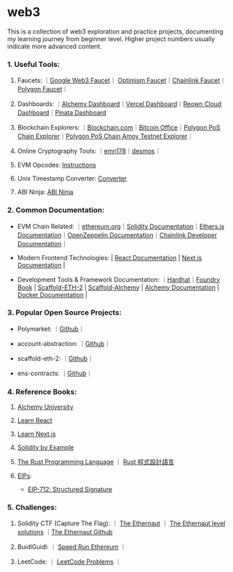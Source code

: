# web3
This is a collection of web3 exploration and practice projects, documenting my learning journey from beginner level. Higher project numbers usually indicate more advanced content.

### 1. Useful Tools:

1. Faucets: ｜[Google Web3 Faucet](https://cloud.google.com/application/web3/faucet)｜ [Optimism Faucet](https://console.optimism.io/faucet)｜[Chainlink Faucet](https://faucets.chain.link/)｜[Polygon Faucet](https://faucet.polygon.technology/)｜

2. Dashboards: ｜[Alchemy Dashboard](https://dashboard.alchemy.com/?a=)｜[Vercel Dashboard](https://vercel.com/)｜[Reown Cloud Dashboard](https://cloud.reown.com/)｜[Pinata Dashboard](https://app.pinata.cloud/ipfs/files)

3. Blockchain Explorers: ｜[Blockchain.com](https://www.blockchain.com/explorer)｜[Bitcoin Office](https://bitcoin.gob.sv/)｜[Polygon PoS Chain Explorer](https://polygonscan.com/)｜[Polygon PoS Chain Amoy Testnet Explorer](https://amoy.polygonscan.com/)｜

4. Online Cryptography Tools: ｜[emn178](https://emn178.github.io/online-tools/)｜[desmos](https://www.desmos.com/calculator?lang=zh-TW)｜

5. EVM Opcodes: [Instructions](https://www.evm.codes/)

6. Unix Timestamp Converter: [Converter](https://youtils.cc/timestamp/zh-hants)

7. ABI Ninja: [ABI Ninja](https://abi.ninja/)

### 2. Common Documentation:

+ EVM Chain Related: ｜[ethereum.org](https://ethereum.org/zh-tw/)｜[Solidity Documentation](https://soliditylang.org/)｜[Ethers.js Documentation](https://docs.ethers.org/v6/)｜[OpenZeppelin  Documentation](https://docs.openzeppelin.com/)｜[Chainlink Developer Documentation](https://docs.chain.link/)｜

+ Modern Frontend Technologies: | [React Documentation](https://react.dev/) | [Next.js Documentation](https://nextjs.org/docs) |

+ Development Tools & Framework Documentation: ｜[Hardhat](https://hardhat.org/hardhat-runner/docs/getting-started)｜[Foundry Book](https://book.getfoundry.sh/) | [Scaffold-ETH-2](https://scaffoldeth.io/) | [Scaffold-Alchemy](https://docs.alchemy.com/docs/scaffold-alchemy) | [Alchemy Documentation](https://www.alchemy.com/docs) | [Docker  Documentation](https://docs.docker.com/) |

### 3. Popular Open Source Projects:

+ Polymarket: ｜[Github](https://github.com/Polymarket)｜

+ account-abstraction: ｜[Github](https://github.com/eth-infinitism/account-abstraction)｜

+ scaffold-eth-2: ｜[Github](https://github.com/scaffold-eth/scaffold-eth-2)｜

+ ens-contracts: ｜[Github](https://github.com/ensdomains/ens-contracts/tree/staging)｜

### 4. Reference Books:

1. [Alchemy University](https://www.alchemy.com/university)

2. [Learn React](https://react.dev/learn/describing-the-ui)

3. [Learn Next.js](https://nextjs.org/learn)

4. [Solidity by Example](https://solidity-by-example.org/)

5. [The Rust Programming Language](https://doc.rust-lang.org/book/) ｜ [Rust 程式設計語言](https://rust-lang.tw/book-tw/)

6. [EIPs](https://github.com/ethereum/EIPs):
    - [EIP-712: Structured Signature](https://github.com/ethereum/EIPs/blob/master/EIPS/eip-712.md)

### 5. Challenges:

1. Solidity CTF (Capture The Flag): ｜ [The Ethernaut](https://ethernaut.openzeppelin.com/) ｜ [The Ethernaut level solutions](https://github.com/yoyoj1023/ethernaut-level-solutions) ｜[The Ethernaut Github](https://github.com/OpenZeppelin/ethernaut)

2. BuidlGuidl: ｜ [Speed Run Ethereum](https://speedrunethereum.com/) ｜

3. LeetCode: ｜ [LeetCode Problems](https://leetcode.com/problemset/) ｜